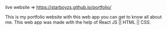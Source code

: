 live website => https://starboyzs.github.io/portfolio/


This is my portfolio website with this web app you can get to know all about me. This web app was made with the help of React JS || HTML || CSS.